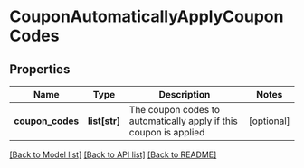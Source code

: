 # CouponAutomaticallyApplyCouponCodes

## Properties
Name | Type | Description | Notes
------------ | ------------- | ------------- | -------------
**coupon_codes** | **list[str]** | The coupon codes to automatically apply if this coupon is applied | [optional] 

[[Back to Model list]](../README.md#documentation-for-models) [[Back to API list]](../README.md#documentation-for-api-endpoints) [[Back to README]](../README.md)


